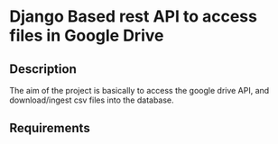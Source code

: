# Django Based rest API to access files in Google Drive
## Description
The aim of the project is basically to access the google drive API, and download/ingest csv files into the database.
## Requirements
